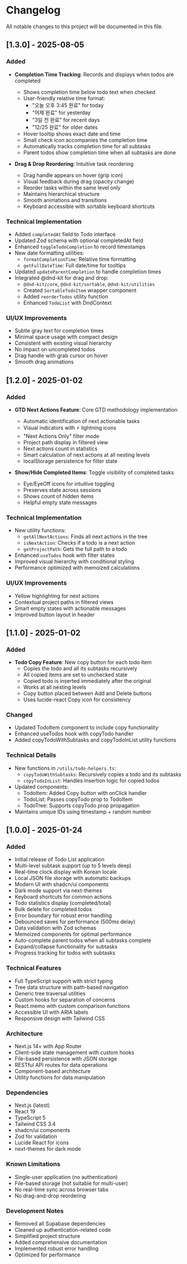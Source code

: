 # Changelog

All notable changes to this project will be documented in this file.

## [1.3.0] - 2025-08-05

### Added
- **Completion Time Tracking**: Records and displays when todos are completed
  - Shows completion time below todo text when checked
  - User-friendly relative time format:
    - "오늘 오후 3:45 완료" for today
    - "어제 완료" for yesterday
    - "3일 전 완료" for recent days
    - "12/25 완료" for older dates
  - Hover tooltip shows exact date and time
  - Small check icon accompanies the completion time
  - Automatically tracks completion time for all subtasks
  - Parent todos show completion time when all subtasks are done

- **Drag & Drop Reordering**: Intuitive task reordering
  - Drag handle appears on hover (grip icon)
  - Visual feedback during drag (opacity change)
  - Reorder tasks within the same level only
  - Maintains hierarchical structure
  - Smooth animations and transitions
  - Keyboard accessible with sortable keyboard shortcuts

### Technical Implementation
- Added `completedAt` field to Todo interface
- Updated Zod schema with optional completedAt field
- Enhanced `toggleTodoCompletion` to record timestamps
- New date formatting utilities:
  - `formatCompletionTime`: Relative time formatting
  - `getFullDateTime`: Full date/time for tooltips
- Updated `updateParentCompletion` to handle completion times
- Integrated @dnd-kit for drag and drop:
  - `@dnd-kit/core`, `@dnd-kit/sortable`, `@dnd-kit/utilities`
  - Created `SortableTodoItem` wrapper component
  - Added `reorderTodos` utility function
  - Enhanced `TodoList` with DndContext

### UI/UX Improvements
- Subtle gray text for completion times
- Minimal space usage with compact design
- Consistent with existing visual hierarchy
- No impact on uncompleted todos
- Drag handle with grab cursor on hover
- Smooth drag animations

## [1.2.0] - 2025-01-02

### Added
- **GTD Next Actions Feature**: Core GTD methodology implementation
  - Automatic identification of next actionable tasks
  - Visual indicators with ⚡ lightning icons
  - "Next Actions Only" filter mode
  - Project path display in filtered view
  - Next actions count in statistics
  - Smart calculation of next actions at all nesting levels
  - localStorage persistence for filter state

- **Show/Hide Completed Items**: Toggle visibility of completed tasks
  - Eye/EyeOff icons for intuitive toggling
  - Preserves state across sessions
  - Shows count of hidden items
  - Helpful empty state messages

### Technical Implementation
- New utility functions:
  - `getAllNextActions`: Finds all next actions in the tree
  - `isNextAction`: Checks if a todo is a next action
  - `getProjectPath`: Gets the full path to a todo
- Enhanced `useTodos` hook with filter states
- Improved visual hierarchy with conditional styling
- Performance optimized with memoized calculations

### UI/UX Improvements
- Yellow highlighting for next actions
- Contextual project paths in filtered views
- Smart empty states with actionable messages
- Improved button layout in header

## [1.1.0] - 2025-01-02

### Added
- **Todo Copy Feature**: New copy button for each todo item
  - Copies the todo and all its subtasks recursively
  - All copied items are set to unchecked state
  - Copied todo is inserted immediately after the original
  - Works at all nesting levels
  - Copy button placed between Add and Delete buttons
  - Uses lucide-react Copy icon for consistency

### Changed
- Updated TodoItem component to include copy functionality
- Enhanced useTodos hook with copyTodo handler
- Added copyTodoWithSubtasks and copyTodoInList utility functions

### Technical Details
- New functions in `/utils/todo-helpers.ts`:
  - `copyTodoWithSubtasks`: Recursively copies a todo and its subtasks
  - `copyTodoInList`: Handles insertion logic for copied todos
- Updated components:
  - TodoItem: Added Copy button with onClick handler
  - TodoList: Passes copyTodo prop to TodoItem
  - TodoTree: Supports copyTodo prop propagation
- Maintains unique IDs using timestamp + random number

## [1.0.0] - 2025-01-24

### Added
- Initial release of Todo List application
- Multi-level subtask support (up to 5 levels deep)
- Real-time clock display with Korean locale
- Local JSON file storage with automatic backups
- Modern UI with shadcn/ui components
- Dark mode support via next-themes
- Keyboard shortcuts for common actions
- Todo statistics display (completed/total)
- Bulk delete for completed todos
- Error boundary for robust error handling
- Debounced saves for performance (500ms delay)
- Data validation with Zod schemas
- Memoized components for optimal performance
- Auto-complete parent todos when all subtasks complete
- Expand/collapse functionality for subtasks
- Progress tracking for todos with subtasks

### Technical Features
- Full TypeScript support with strict typing
- Tree data structure with path-based navigation
- Generic tree traversal utilities
- Custom hooks for separation of concerns
- React.memo with custom comparison functions
- Accessible UI with ARIA labels
- Responsive design with Tailwind CSS

### Architecture
- Next.js 14+ with App Router
- Client-side state management with custom hooks
- File-based persistence with JSON storage
- RESTful API routes for data operations
- Component-based architecture
- Utility functions for data manipulation

### Dependencies
- Next.js (latest)
- React 19
- TypeScript 5
- Tailwind CSS 3.4
- shadcn/ui components
- Zod for validation
- Lucide React for icons
- next-themes for dark mode

### Known Limitations
- Single-user application (no authentication)
- File-based storage (not suitable for multi-user)
- No real-time sync across browser tabs
- No drag-and-drop reordering

### Development Notes
- Removed all Supabase dependencies
- Cleaned up authentication-related code
- Simplified project structure
- Added comprehensive documentation
- Implemented robust error handling
- Optimized for performance